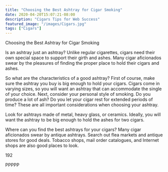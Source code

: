 ```yaml
---
title: "Choosing the Best Ashtray for Cigar Smoking"
date: 2020-04-20T15:07:21-08:00
description: "Cigars Tips for Web Success"
featured_image: "/images/Cigars.jpg"
tags: ["Cigars"]
---
```


Choosing the Best Ashtray for Cigar Smoking

Is an ashtray just an ashtray?  Unlike regular cigarettes, cigars need their own special space to support their girth and ashes.  Many cigar aficionados swear by the pleasures of finding the proper place to hold their cigars and ashes.

So what are the characteristics of a good ashtray?  First of course, make sure the ashtray you buy is big enough to hold your cigars.  Cigars come in varying sizes, so you will want an ashtray that can accommodate the single of your choice.  Next, consider your personal style of smoking.  Do you produce a lot of ash?  Do you let your cigar rest for extended periods of time?  These are all important considerations when choosing your ashtray.

Look for ashtrays made of metal, heavy glass, or ceramics.   Ideally, you will want the ashtray to be big enough to hold the ashes for two cigars.  

Where can you find the best ashtrays for your cigars?  Many cigar aficionados swear by antique ashtrays.  Search out flea markets and antique stores for good deals.  Tobacco shops, mail order catalogues, and Internet shops are also good places to look. 

192

PPPPP



